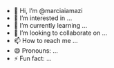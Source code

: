 - 👋 Hi, I’m @marciaiamazi
- 👀 I’m interested in ...
- 🌱 I’m currently learning ...
- 💞️ I’m looking to collaborate on ...
- 📫 How to reach me ...
- 😄 Pronouns: ...
- ⚡ Fun fact: ...

<!---
marciaiamazi/marciaiamazi is a ✨ special ✨ repository because its `README.md` (this file) appears on your GitHub profile.
You can click the Preview link to take a look at your changes.
--->
